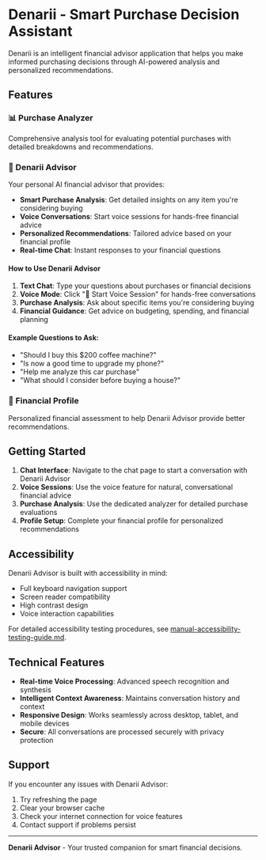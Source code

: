 # Denarii - Smart Purchase Decision Assistant

Denarii is an intelligent financial advisor application that helps you make informed purchasing decisions through AI-powered analysis and personalized recommendations.

## Features

### 📊 Purchase Analyzer
Comprehensive analysis tool for evaluating potential purchases with detailed breakdowns and recommendations.

### 🤖 Denarii Advisor
Your personal AI financial advisor that provides:
- **Smart Purchase Analysis**: Get detailed insights on any item you're considering buying
- **Voice Conversations**: Start voice sessions for hands-free financial advice
- **Personalized Recommendations**: Tailored advice based on your financial profile
- **Real-time Chat**: Instant responses to your financial questions

#### How to Use Denarii Advisor
1. **Text Chat**: Type your questions about purchases or financial decisions
2. **Voice Mode**: Click "🎤 Start Voice Session" for hands-free conversations
3. **Purchase Analysis**: Ask about specific items you're considering buying
4. **Financial Guidance**: Get advice on budgeting, spending, and financial planning

#### Example Questions to Ask:
- "Should I buy this $200 coffee machine?"
- "Is now a good time to upgrade my phone?"
- "Help me analyze this car purchase"
- "What should I consider before buying a house?"

### 👤 Financial Profile
Personalized financial assessment to help Denarii Advisor provide better recommendations.

## Getting Started

1. **Chat Interface**: Navigate to the chat page to start a conversation with Denarii Advisor
2. **Voice Sessions**: Use the voice feature for natural, conversational financial advice
3. **Purchase Analysis**: Use the dedicated analyzer for detailed purchase evaluations
4. **Profile Setup**: Complete your financial profile for personalized recommendations

## Accessibility

Denarii Advisor is built with accessibility in mind:
- Full keyboard navigation support
- Screen reader compatibility
- High contrast design
- Voice interaction capabilities

For detailed accessibility testing procedures, see [manual-accessibility-testing-guide.md](manual-accessibility-testing-guide.md).

## Technical Features

- **Real-time Voice Processing**: Advanced speech recognition and synthesis
- **Intelligent Context Awareness**: Maintains conversation history and context
- **Responsive Design**: Works seamlessly across desktop, tablet, and mobile devices
- **Secure**: All conversations are processed securely with privacy protection

## Support

If you encounter any issues with Denarii Advisor:
1. Try refreshing the page
2. Clear your browser cache
3. Check your internet connection for voice features
4. Contact support if problems persist

---

**Denarii Advisor** - Your trusted companion for smart financial decisions.